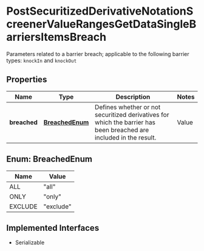 

# PostSecuritizedDerivativeNotationScreenerValueRangesGetDataSingleBarriersItemsBreach

Parameters related to a barrier breach; applicable to the following barrier types: `knockIn` and `knockOut`

## Properties

Name | Type | Description | Notes
------------ | ------------- | ------------- | -------------
**breached** | [**BreachedEnum**](#BreachedEnum) | Defines whether or not securitized derivatives for which the barrier has been breached are included in the result. | Value | Description | | --- | --- | | all | The result is not limited with regard to whether the barrier has been breached or not. | | only | The result is limited to securitized derivatives for which the barrier has been breached. | | exclude | The result is limited to securitized derivatives for which the barrier has not been breached. |   |  [optional]



## Enum: BreachedEnum

Name | Value
---- | -----
ALL | &quot;all&quot;
ONLY | &quot;only&quot;
EXCLUDE | &quot;exclude&quot;


## Implemented Interfaces

* Serializable


